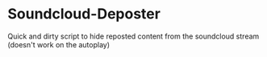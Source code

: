 # Soundcloud-Deposter
Quick and dirty script to hide reposted content from the soundcloud stream (doesn't work on the autoplay)
